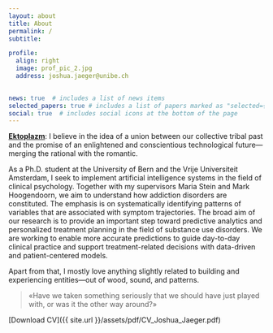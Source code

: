 ```yaml
---
layout: about
title: About
permalink: /
subtitle: 

profile:
  align: right
  image: prof_pic_2.jpg
  address: joshua.jaeger@unibe.ch
    

news: true  # includes a list of news items
selected_papers: true # includes a list of papers marked as "selected={true}"
social: true  # includes social icons at the bottom of the page
---
```

[**Ektoplazm**](https://ektoplazm.com/): I believe in the idea of a union between our collective tribal past and the promise of an enlightened and conscientious technological future—merging the rational with the romantic.

As a Ph.D. student at the University of Bern and the Vrije Universiteit Amsterdam, I seek to implement artificial intelligence systems in the field of clinical psychology. Together with my supervisors Maria Stein and Mark Hoogendoorn, we aim to understand how addiction disorders are constituted. The emphasis is on systematically identifying patterns of variables that are associated with symptom trajectories. 
The broad aim of our research is to provide an important step toward predictive analytics and personalized treatment planning in the field of substance use disorders. We are working to enable more accurate predictions to guide day-to-day clinical practice and support treatment-related decisions with data-driven and patient-centered models. 

Apart from that, I mostly love anything slightly related to building and experiencing entities—out of wood, sound, and patterns.

> «Have we taken something seriously that we should have just played with, or was it the other way around?»

[Download CV]({{ site.url }}/assets/pdf/CV_Joshua_Jaeger.pdf)
